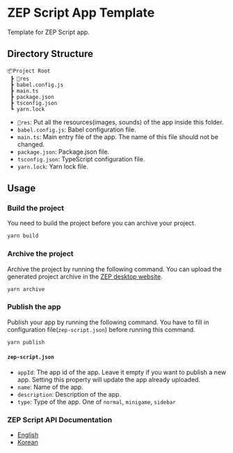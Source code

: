 # ZEP Script App Template

Template for ZEP Script app.

## Directory Structure

```
📦Project Root
 ┣ 📂res
 ┣ babel.config.js
 ┣ main.ts
 ┣ package.json
 ┣ tsconfig.json
 ┗ yarn.lock
```

- `📂res`: Put all the resources(images, sounds) of the app inside this folder.
- `babel.config.js`: Babel configuration file.
- `main.ts`: Main entry file of the app. The name of this file should not be changed.
- `package.json`: Package.json file.
- `tsconfig.json`: TypeScript configuration file.
- `yarn.lock`: Yarn lock file.

## Usage

### Build the project

You need to build the project before you can archive your project.

```bash
yarn build
```

### Archive the project

Archive the project by running the following command. You can upload the generated project archive in the [ZEP desktop website](https://zep.us/me/apps/).

```bash
yarn archive
```

### Publish the app 

Publish your app by running the following command. You have to fill in configuration file(`zep-script.json`) before running this command.

```bash
yarn publish
```

#### `zep-script.json`

- `appId`: The app id of the app. Leave it empty if you want to publish a new app. Setting this property will update the app already uploaded.
- `name`: Name of the app.
- `description`: Description of the app.
- `type`: Type of the app. One of `normal`, `minigame`, `sidebar`

### ZEP Script API Documentation

- [English](https://docs.zep.us/zep-script)
- [Korean](https://docs-kr.zep.us/zep-script)
